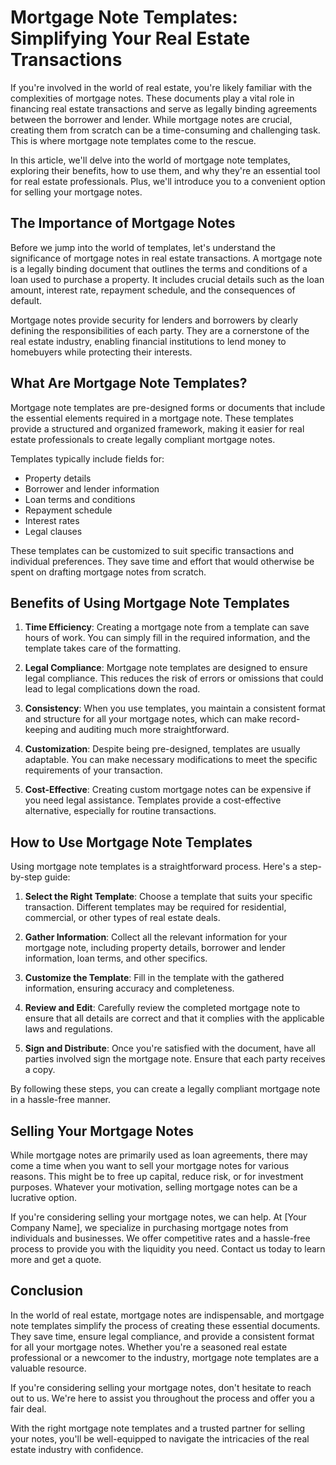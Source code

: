 # Mortgage Note Templates: Simplifying Your Real Estate Transactions

If you're involved in the world of real estate, you're likely familiar with the complexities of mortgage notes. These documents play a vital role in financing real estate transactions and serve as legally binding agreements between the borrower and lender. While mortgage notes are crucial, creating them from scratch can be a time-consuming and challenging task. This is where mortgage note templates come to the rescue.

In this article, we'll delve into the world of mortgage note templates, exploring their benefits, how to use them, and why they're an essential tool for real estate professionals. Plus, we'll introduce you to a convenient option for selling your mortgage notes.

## The Importance of Mortgage Notes

Before we jump into the world of templates, let's understand the significance of mortgage notes in real estate transactions. A mortgage note is a legally binding document that outlines the terms and conditions of a loan used to purchase a property. It includes crucial details such as the loan amount, interest rate, repayment schedule, and the consequences of default.

Mortgage notes provide security for lenders and borrowers by clearly defining the responsibilities of each party. They are a cornerstone of the real estate industry, enabling financial institutions to lend money to homebuyers while protecting their interests.

## What Are Mortgage Note Templates?

Mortgage note templates are pre-designed forms or documents that include the essential elements required in a mortgage note. These templates provide a structured and organized framework, making it easier for real estate professionals to create legally compliant mortgage notes.

Templates typically include fields for:

- Property details
- Borrower and lender information
- Loan terms and conditions
- Repayment schedule
- Interest rates
- Legal clauses

These templates can be customized to suit specific transactions and individual preferences. They save time and effort that would otherwise be spent on drafting mortgage notes from scratch.

## Benefits of Using Mortgage Note Templates

1. **Time Efficiency**: Creating a mortgage note from a template can save hours of work. You can simply fill in the required information, and the template takes care of the formatting.

2. **Legal Compliance**: Mortgage note templates are designed to ensure legal compliance. This reduces the risk of errors or omissions that could lead to legal complications down the road.

3. **Consistency**: When you use templates, you maintain a consistent format and structure for all your mortgage notes, which can make record-keeping and auditing much more straightforward.

4. **Customization**: Despite being pre-designed, templates are usually adaptable. You can make necessary modifications to meet the specific requirements of your transaction.

5. **Cost-Effective**: Creating custom mortgage notes can be expensive if you need legal assistance. Templates provide a cost-effective alternative, especially for routine transactions.

## How to Use Mortgage Note Templates

Using mortgage note templates is a straightforward process. Here's a step-by-step guide:

1. **Select the Right Template**: Choose a template that suits your specific transaction. Different templates may be required for residential, commercial, or other types of real estate deals.

2. **Gather Information**: Collect all the relevant information for your mortgage note, including property details, borrower and lender information, loan terms, and other specifics.

3. **Customize the Template**: Fill in the template with the gathered information, ensuring accuracy and completeness.

4. **Review and Edit**: Carefully review the completed mortgage note to ensure that all details are correct and that it complies with the applicable laws and regulations.

5. **Sign and Distribute**: Once you're satisfied with the document, have all parties involved sign the mortgage note. Ensure that each party receives a copy.

By following these steps, you can create a legally compliant mortgage note in a hassle-free manner.

## Selling Your Mortgage Notes

While mortgage notes are primarily used as loan agreements, there may come a time when you want to sell your mortgage notes for various reasons. This might be to free up capital, reduce risk, or for investment purposes. Whatever your motivation, selling mortgage notes can be a lucrative option.

If you're considering selling your mortgage notes, we can help. At [Your Company Name], we specialize in purchasing mortgage notes from individuals and businesses. We offer competitive rates and a hassle-free process to provide you with the liquidity you need. Contact us today to learn more and get a quote.

## Conclusion

In the world of real estate, mortgage notes are indispensable, and mortgage note templates simplify the process of creating these essential documents. They save time, ensure legal compliance, and provide a consistent format for all your mortgage notes. Whether you're a seasoned real estate professional or a newcomer to the industry, mortgage note templates are a valuable resource.

If you're considering selling your mortgage notes, don't hesitate to reach out to us. We're here to assist you throughout the process and offer you a fair deal.

With the right mortgage note templates and a trusted partner for selling your notes, you'll be well-equipped to navigate the intricacies of the real estate industry with confidence.